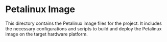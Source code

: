 # Petalinux Image
This directory contains the Petalinux image files for the project. It includes the necessary configurations and scripts to build and deploy the Petalinux image on the target hardware platform.